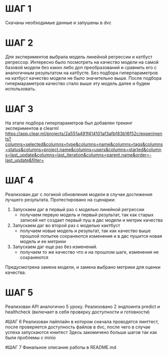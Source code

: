 # ШАГ 1
Скачаны необходимые данные и запушены в dvc

# ШАГ 2
Для экспериментов выбрала модель линейной регрессии и катбуст регрессор. Интересно было посмотреть на качество модели
на самой базовой модели без каких либо доп преобразований и сравнить его с аналогичным результатом на катбусте. Без 
подбора гиперпараметров на катбуст качество модели не было значительно выше. После подбора гипермараметров качество 
стало выше эту модель далее и будем использовать.

# ШАГ 3
На этапе подбора гиперпараметров был добавлен трекинг экспериментов в clearml
https://app.clear.ml/projects/2a551a491f414101af3afbf83b16f52c/experiments?columns=selected&columns=type&columns=name&columns=tags&columns=status&columns=project.name&columns=users&columns=started&columns=last_update&columns=last_iteration&columns=parent.name&order=-last_update&filter=

# ШАГ 4
Реализован даг с логикой обновления модели в случае достижения лучшего результата. 
Протестировано на сценарии:
1. Запускаем даг в первый раз с моделью линейной регрессии
    - получаем первую модель и первый результат, так как старых записей нет создает первый пуш в двс модели и метрик качества
2. Запускаем даг во второй раз с моделью кактбуст
    - получаем новые модель и результат, так как качество выше прошлой попытке сохраняются изменения и в двс пушится новая модель и ее метрики
3. Запускаем даг еще раз без изменений. 
    - получаем то же качество что и на прошлом шаге, изменения не сохраняются

Предусмотрена замена модели, и замена выбрано метрики для оценки качества.

# ШАГ 5
Реализован API аналогично 5 уроку. Реализовано 2 эндпоинта predict и healthcheck (включает в себя проверку доступности и готовности)

#ШАГ 6
Реализован пайплайн в котором сначала проводятся линттест, после проверяется доступность файлов в dvc, после чего в случае успеха запускаются юнитест
Здесь закомичено больше шагов так как были проблемы с minio

#ШАГ 7
Финальное описание работы в README.md



